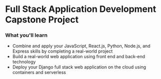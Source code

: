 # Full Stack Application Development Capstone Project


### What you'll learn
- Combine and apply your JavaScript, React.js, Python, Node.js, and Express skills by completing a real-world project
- Build a real-world web application using front end and back-end technology
- Deploy your Django full stack web application on the cloud using containers and serverless
